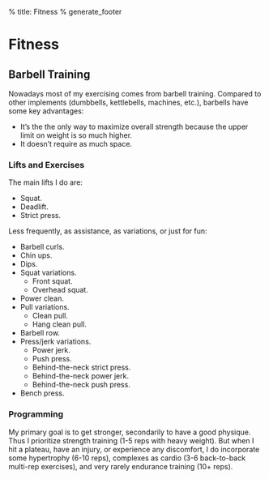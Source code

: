 % title: Fitness
% generate_footer

# Fitness

## Barbell Training

Nowadays most of my exercising comes from barbell training. Compared to other implements (dumbbells, kettlebells, machines, etc.), barbells have some key advantages:

* It’s the the only way to maximize overall strength because the upper limit on weight is so much higher.
* It doesn’t require as much space.

### Lifts and Exercises

The main lifts I do are:

* Squat.
* Deadlift.
* Strict press.

Less frequently, as assistance, as variations, or just for fun:

* Barbell curls.
* Chin ups.
* Dips.
* Squat variations.
    * Front squat.
    * Overhead squat.
* Power clean.
* Pull variations.
    * Clean pull.
    * Hang clean pull.
* Barbell row.
* Press/jerk variations.
    * Power jerk.
    * Push press.
    * Behind-the-neck strict press.
    * Behind-the-neck power jerk.
    * Behind-the-neck push press.
* Bench press. 

### Programming

My primary goal is to get stronger, secondarily to have a good physique. Thus I prioritize strength training (1-5 reps with heavy weight). But when I hit a plateau, have an injury, or experience any discomfort, I do incorporate some hypertrophy (6-10 reps), complexes as cardio (3-6 back-to-back multi-rep exercises), and very rarely endurance training (10+ reps).
